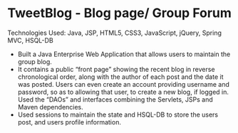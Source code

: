 # TweetBlog - Blog page/ Group Forum 
Technologies Used: Java, JSP, HTML5, CSS3, JavaScript, jQuery, Spring MVC, HSQL-DB
- Built a Java Enterprise Web Application that allows users to maintain the group blog. 
- It contains a public “front page” showing the recent blog in reverse chronological order, along with the author of each post and the date it was posted. Users can even create an account providing username and password, so as to allowing that user, to create a new blog, if logged in. Used the “DAOs” and interfaces combining the Servlets, JSPs and Maven dependencies. 
- Used sessions to maintain the state and HSQL-DB to store the users post, and users profile information.
